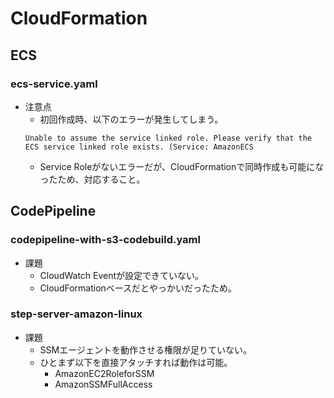 # CloudFormation
## ECS
### ecs-service.yaml
* 注意点
    * 初回作成時、以下のエラーが発生してしまう。
    ```$xslt
    Unable to assume the service linked role. Please verify that the ECS service linked role exists. (Service: AmazonECS
    ```
    * Service Roleがないエラーだが、CloudFormationで同時作成も可能になったため、対応すること。
## CodePipeline
### codepipeline-with-s3-codebuild.yaml 
* 課題
    * CloudWatch Eventが設定できていない。
    * CloudFormationベースだとやっかいだったため。
### step-server-amazon-linux
* 課題
    * SSMエージェントを動作させる権限が足りていない。
    * ひとまず以下を直接アタッチすれば動作は可能。
        * AmazonEC2RoleforSSM
        * AmazonSSMFullAccess
